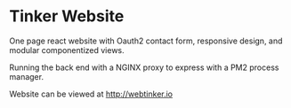 # Tinker Website

One page react website with Oauth2 contact form, responsive design, and modular componentized views.

Running the back end with a NGINX proxy to express with a PM2 process manager.

Website can be viewed at http://webtinker.io
